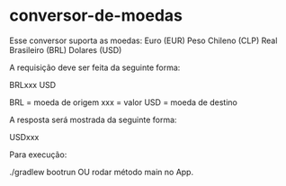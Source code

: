 # conversor-de-moedas

Esse conversor suporta as moedas:
Euro (EUR)
Peso Chileno (CLP)
Real Brasileiro (BRL)
Dolares (USD)

A requisição deve ser feita da seguinte forma: 

BRLxxx USD

BRL = moeda de origem
xxx = valor
USD = moeda de destino

A resposta será mostrada da seguinte forma:

USDxxx

Para execução:

./gradlew bootrun    OU    rodar método main no App.

